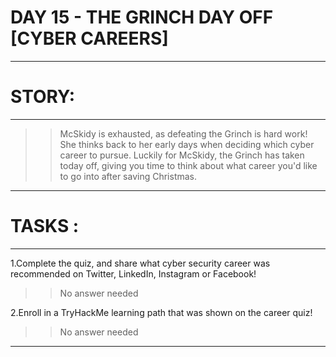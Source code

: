 # DAY 15 - THE GRINCH DAY OFF [CYBER CAREERS]  
----

# STORY:
----

>>McSkidy is exhausted, as defeating the Grinch is hard work! She thinks back to her early days when deciding which cyber career to pursue. Luckily for McSkidy, the Grinch has taken today off, giving you time to think about what career you'd like to go into after saving Christmas.

----

# TASKS :
----

1.Complete the quiz, and share what cyber security career was recommended on Twitter, LinkedIn, Instagram or Facebook!
>>No answer needed

2.Enroll in a TryHackMe learning path that was shown on the career quiz!
>>No answer needed

----